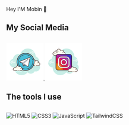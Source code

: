 Hey I'M Mobin 👋
## <h2>My Social Media<h2/>

<a href="https://t.me/ALONE_MOBIN">
<img src="https://github.com/ALONE0007/ALONE0007/blob/main/telegram-logo.png?raw=true">  
<a/>

<a href="https://instagram.com/alone__mobin">
<img src="https://github.com/ALONE0007/ALONE0007/blob/main/instagram-logo.png?raw=true">  
<a/>


## <h2>The tools I use<h2/>

![HTML5](https://img.shields.io/badge/html5-%23E34F26.svg?style=for-the-badge&logo=html5&logoColor=white)
![CSS3](https://img.shields.io/badge/css3-%231572B6.svg?style=for-the-badge&logo=css3&logoColor=white)
![JavaScript](https://img.shields.io/badge/javascript-%23323330.svg?style=for-the-badge&logo=javascript&logoColor=%23F7DF1E)
![TailwindCSS](https://img.shields.io/badge/tailwindcss-%2338B2AC.svg?style=for-the-badge&logo=tailwind-css&logoColor=white)


